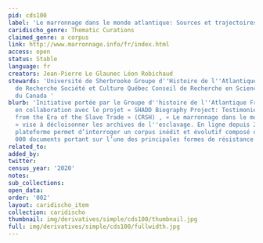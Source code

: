 ```yaml
---
pid: cds100
label: 'Le marronnage dans le monde atlantique: Sources et trajectoires de vie'
caridischo_genre: Thematic Curations
claimed_genre: a corpus
link: http://www.marronnage.info/fr/index.html
access: open
status: Stable
language: fr
creators: Jean-Pierre Le Glaunec Léon Robichaud
stewards: 'Université de Sherbrooke Groupe d''Histoire de l''Atlantique Français Fonds
  de Recherche Société et Culture Québec Conseil de Recherche en Sciences Humaines
  du Canada '
blurb: 'Initiative portée par le Groupe d''histoire de l''Atlantique Français (FRQSC)
  en collaboration avec le projet « SHADD Biography Project: Testimonies of West Africans
  from the Era of the Slave Trade » (CRSH) , « Le marronnage dans le monde atlantique
  » vise à décloisonner les archives de l''esclavage. En ligne depuis 2009, cette
  plateforme permet d’interroger un corpus inédit et évolutif composé de plus de 20
  000 documents portant sur l’une des principales formes de résistance à l’esclavage.'
related_to:
added_by:
twitter:
census_year: '2020'
notes:
sub_collections:
open_data:
order: '002'
layout: caridischo_item
collection: caridischo
thumbnail: img/derivatives/simple/cds100/thumbnail.jpg
full: img/derivatives/simple/cds100/fullwidth.jpg
---
```


